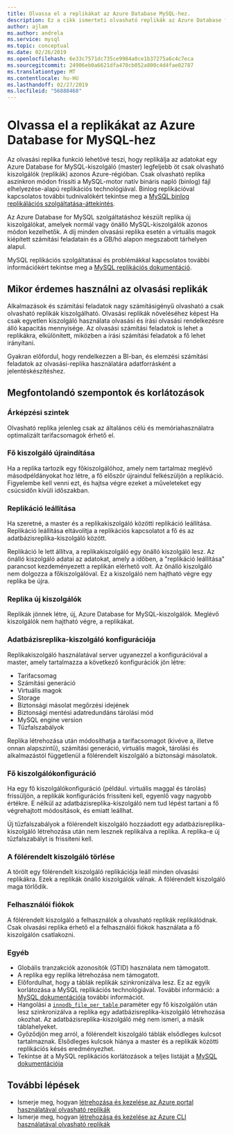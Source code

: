 ```yaml
---
title: Olvassa el a replikákat az Azure Database MySQL-hez.
description: Ez a cikk ismerteti olvasható replikák az Azure Database for MySQL-hez.
author: ajlam
ms.author: andrela
ms.service: mysql
ms.topic: conceptual
ms.date: 02/26/2019
ms.openlocfilehash: 6e33c7571dc735ce9984a0ce1b37275a6c4c7eca
ms.sourcegitcommit: 24906eb0a6621dfa470cb052a800c4d4fae02787
ms.translationtype: MT
ms.contentlocale: hu-HU
ms.lasthandoff: 02/27/2019
ms.locfileid: "56888468"
---
```

# <a name="read-replicas-in-azure-database-for-mysql"></a>Olvassa el a replikákat az Azure Database for MySQL-hez

Az olvasási replika funkció lehetővé teszi, hogy replikálja az adatokat egy Azure Database for MySQL-kiszolgáló (master) legfeljebb öt csak olvasható kiszolgálók (replikák) azonos Azure-régióban. Csak olvasható replika aszinkron módon frissíti a MySQL-motor natív bináris napló (binlog) fájl elhelyezése-alapú replikációs technológiával. Binlog replikációval kapcsolatos további tudnivalókért tekintse meg a [MySQL binlog replikálációs szolgáltatása-áttekintés](https://dev.mysql.com/doc/refman/5.7/en/binlog-replication-configuration-overview.html).

Az Azure Database for MySQL szolgáltatáshoz készült replika új kiszolgálókat, amelyek normál vagy önálló MySQL-kiszolgálók azonos módon kezelhetők. A díj minden olvasási replika esetén a virtuális magok kiépített számítási feladatain és a GB/hó alapon megszabott tárhelyen alapul.

MySQL replikációs szolgáltatásai és problémákkal kapcsolatos további információkért tekintse meg a [MySQL replikációs dokumentáció](https://dev.mysql.com/doc/refman/5.7/en/replication-features.html).

## <a name="when-to-use-read-replicas"></a>Mikor érdemes használni az olvasási replikák

Alkalmazások és számítási feladatok nagy számításigényű olvasható a csak olvasható replikák kiszolgálható. Olvasási replikák növeléséhez képest Ha csak egyetlen kiszolgáló használata olvasási és írási olvasási rendelkezésre álló kapacitás mennyisége. Az olvasási számítási feladatok is lehet a replikákra, elkülönített, miközben a írási számítási feladatok a fő lehet irányítani.

Gyakran előfordul, hogy rendelkezzen a BI-ban, és elemzési számítási feladatok az olvasási-replika használatára adatforrásként a jelentéskészítéshez.

## <a name="considerations-and-limitations"></a>Megfontolandó szempontok és korlátozások

### <a name="pricing-tiers"></a>Árképzési szintek

Olvasható replika jelenleg csak az általános célú és memóriahasználatra optimalizált tarifacsomagok érhető el.

### <a name="master-server-restart"></a>Fő kiszolgáló újraindítása

Ha a replika tartozik egy főkiszolgálóhoz, amely nem tartalmaz meglévő másodpéldányokat hoz létre, a fő először újraindul felkészüljön a replikáció. Figyelembe kell venni ezt, és hajtsa végre ezeket a műveleteket egy csúcsidőn kívüli időszakban.

### <a name="stopping-replication"></a>Replikáció leállítása

Ha szeretné, a master és a replikakiszolgáló közötti replikáció leállítása. Replikáció leállítása eltávolítja a replikációs kapcsolatot a fő és az adatbázisreplika-kiszolgáló között.

Replikáció le lett állítva, a replikakiszolgáló egy önálló kiszolgáló lesz. Az önálló kiszolgáló adatai az adatokat, amely a időben, a "replikáció leállítása" parancsot kezdeményezett a replikán elérhető volt. Az önálló kiszolgáló nem dolgozza a főkiszolgálóval. Ez a kiszolgáló nem hajtható végre egy replika be újra.

### <a name="replicas-are-new-servers"></a>Replika új kiszolgálók

Replikák jönnek létre, új, Azure Database for MySQL-kiszolgálók. Meglévő kiszolgálók nem hajtható végre, a replikákat.

### <a name="replica-server-configuration"></a>Adatbázisreplika-kiszolgáló konfigurációja

Replikakiszolgáló használatával server ugyanezzel a konfigurációval a master, amely tartalmazza a következő konfigurációk jön létre:

- Tarifacsomag
- Számítási generáció
- Virtuális magok
- Storage
- Biztonsági másolat megőrzési idejének
- Biztonsági mentési adatredundáns tárolási mód
- MySQL engine version
- Tűzfalszabályok

Replika létrehozása után módosíthatja a tarifacsomagot (kivéve a, illetve onnan alapszintű), számítási generáció, virtuális magok, tárolási és alkalmazástól függetlenül a fölérendelt kiszolgáló a biztonsági másolatok.

### <a name="master-server-configuration"></a>Fő kiszolgálókonfiguráció

Ha egy fő kiszolgálókonfiguráció (például. virtuális maggal és tárolás) frissüljön, a replikák konfigurációs frissíteni kell, egyenlő vagy nagyobb értékre. E nélkül az adatbázisreplika-kiszolgáló nem tud lépést tartani a fő végrehajtott módosítások, és emiatt leállhat.

Új tűzfalszabályok a fölérendelt kiszolgáló hozzáadott egy adatbázisreplika-kiszolgáló létrehozása után nem lesznek replikálva a replika. A replika-e új tűzfalszabályt is frissíteni kell.

### <a name="deleting-the-master-server"></a>A fölérendelt kiszolgáló törlése

A törölt egy fölérendelt kiszolgáló replikációja leáll minden olvasási replikákra. Ezek a replikák önálló kiszolgálók válnak. A fölérendelt kiszolgáló maga törlődik.

### <a name="user-accounts"></a>Felhasználói fiókok

A fölérendelt kiszolgáló a felhasználók a olvasható replikák replikálódnak. Csak olvasási replika érhető el a felhasználói fiókok használata a fő kiszolgálón csatlakozni.

### <a name="other"></a>Egyéb

- Globális tranzakciók azonosítók (GTID) használata nem támogatott.
- A replika egy replika létrehozása nem támogatott.
- Előfordulhat, hogy a táblák replikák szinkronizálva lesz. Ez az egyik korlátozása a MySQL replikációs technológiával. További információ: a [MySQL dokumentációja](https://dev.mysql.com/doc/refman/5.7/en/replication-features-memory.html) további információt.
- Hangolási a [ `innodb_file_per_table` ](https://dev.mysql.com/doc/refman/5.7/en/innodb-multiple-tablespaces.html) paraméter egy fő kiszolgálón után lesz szinkronizálva a replika egy adatbázisreplika-kiszolgáló létrehozása okozhat. Az adatbázisreplika-kiszolgáló még nem ismeri, a másik táblahelyeket.
- Győződjön meg arról, a fölérendelt kiszolgáló táblák elsődleges kulcsot tartalmaznak. Elsődleges kulcsok hiánya a master és a replikák közötti replikációs késés eredményezhet.
- Tekintse át a MySQL replikációs korlátozások a teljes listáját a [MySQL dokumentációja](https://dev.mysql.com/doc/refman/5.7/en/replication-features.html)


## <a name="next-steps"></a>További lépések

- Ismerje meg, hogyan [létrehozása és kezelése az Azure portal használatával olvasható replikák](howto-read-replicas-portal.md)
- Ismerje meg, hogyan [létrehozása és kezelése az Azure CLI használatával olvasható replikák](howto-read-replicas-cli.md)
